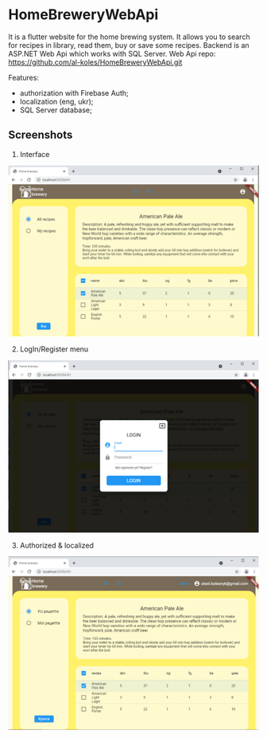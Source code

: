 # HomeBreweryWebApi

It is a flutter website for the home brewing system.
It allows you to search for recipes in library, read them, buy or save some recipes.
Backend is an ASP.NET Web Api which works with SQL Server.
Web Api repo: https://github.com/al-koles/HomeBreweryWebApi.git

Features:
* authorization with Firebase Auth;
* localization (eng, ukr);
* SQL Server database;

## Screenshots

1. Interface

![Interface](screenshots/image_2022-01-15_12-16-50.png)

2. LogIn/Register menu

![LogIn/Register menu](screenshots/image_2022-01-15_12-17-19.png)

3. Authorized & localized

![Authorized $ localized](screenshots/image_2022-01-15_12-19-16.png)
